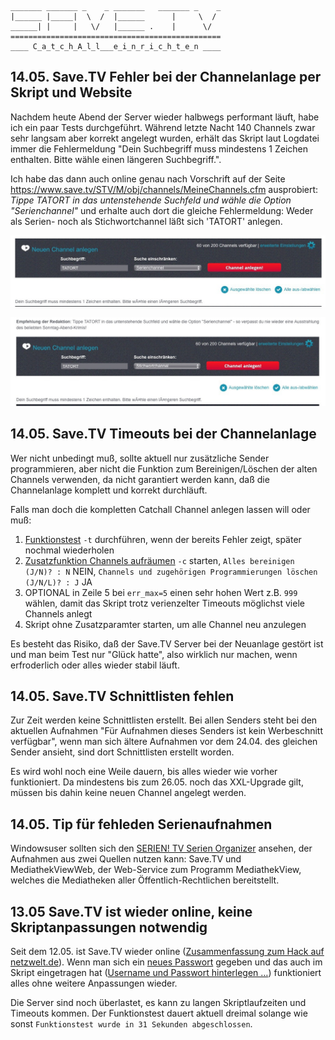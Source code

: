     _______ _______ _    _ _______   _______ _    _
    |______ |_____|  \  /  |______      |     \  /
    ______| |     |   \/   |______ .    |      \/  
    ===============================================
    ____ C_a_t_c_h_A_l_l___e_i_n_r_i_c_h_t_e_n ____


## 14.05. Save.TV Fehler bei der Channelanlage per Skript und Website
Nachdem heute Abend der Server wieder halbwegs performant läuft, habe ich ein paar Tests durchgeführt. Während letzte Nacht 140 Channels zwar sehr langsam aber korrekt angelegt wurden, erhält das Skript laut Logdatei immer die Fehlermeldung "Dein Suchbegriff muss mindestens 1 Zeichen enthalten. Bitte wähle einen längeren Suchbegriff.".

Ich habe das dann auch online genau nach Vorschrift auf der Seite https://www.save.tv/STV/M/obj/channels/MeineChannels.cfm ausprobiert: _Tippe TATORT in das untenstehende Suchfeld und wähle die Option "Serienchannel"_ und erhalte auch dort die gleiche Fehlermeldung:
Weder als Serien- noch als Stichwortchannel läßt sich 'TATORT' anlegen.

![STV Aufnahme Optionen Screenshot](img-fuer-readme/stv-channel-stoerung-sc.jpg)

![STV Aufnahme Optionen Screenshot](img-fuer-readme/stv-channel-stoerung.jpg)

## 14.05. Save.TV Timeouts bei der Channelanlage
Wer nicht unbedingt muß, sollte aktuell nur zusätzliche Sender programmieren, aber nicht die Funktion zum Bereinigen/Löschen der alten Channels verwenden, da nicht garantiert werden kann, daß die Channelanlage komplett und korrekt durchläuft.

Falls man doch die kompletten Catchall Channel anlegen lassen will oder muß:

1. [Funktionstest](README-ext.md#funktionstest) `-t` durchführen, wenn der bereits Fehler zeigt, später nochmal wiederholen
2. [Zusatzfunktion Channels aufräumen](README-ext.md#zusatzfunktion-channels-aufr%C3%A4umen) `-c` starten, `Alles bereinigen (J/N)? : N` NEIN, `Channels und zugehörigen Programmierungen löschen (J/N/L)? : J` JA
3. OPTIONAL in Zeile 5 bei `err_max=5` einen sehr hohen Wert z.B. `999` wählen, damit das Skript trotz verienzelter Timeouts möglichst viele Channels anlegt
4. Skript ohne Zusatzparamter starten, um alle Channel neu anzulegen

Es besteht das Risiko, daß der Save.TV Server bei der Neuanlage gestört ist und man beim Test nur "Glück hatte", also wirklich nur machen, wenn erfroderlich oder alles wieder stabil läuft.


## 14.05. Save.TV Schnittlisten fehlen
Zur Zeit werden keine Schnittlisten erstellt. Bei allen Senders steht bei den aktuellen Aufnahmen "Für Aufnahmen dieses Senders ist kein Werbeschnitt verfügbar", wenn man sich ältere Aufnahmen vor dem 24.04. des gleichen Sender ansieht, sind dort Schnittlisten erstellt worden.

Es wird wohl noch eine Weile dauern, bis alles wieder wie vorher funktioniert. Da mindestens bis zum 26.05. noch das XXL-Upgrade gilt, müssen bis dahin keine neuen Channel angelegt werden. 

## 14.05. Tip für fehleden Serienaufnahmen
Windowsuser sollten sich den [SERIEN! TV Serien Organizer](https://tv-forum.info/viewtopic.php?f=37&t=1123) ansehen, der Aufnahmen aus  zwei Quellen nutzen kann: Save.TV und MediathekViewWeb, der Web-Service zum Programm MediathekView, welches die Mediatheken aller Öffentlich-Rechtlichen bereitstellt.


## 13.05 Save.TV ist wieder online, keine Skriptanpassungen notwendig
Seit dem 12.05. ist Save.TV wieder online ([Zusammenfassung zum Hack auf netzwelt.de](https://www.netzwelt.de/news/178330-savetv-online-videorekorder-hackerangriff-neustart.html)). Wenn man sich ein [neues Passwort](https://reset.save.tv/) gegeben und das auch im Skript eingetragen hat ([Username und Passwort hinterlegen …](README-ext.md#username-und-passwort-hinterlegen)) funktioniert alles ohne weitere Anpassungen wieder.

Die Server sind noch überlastet, es kann zu langen Skriptlaufzeiten und Timeouts kommen. Der Funktionstest dauert aktuell dreimal solange wie sonst `Funktionstest wurde in 31 Sekunden abgeschlossen`.
